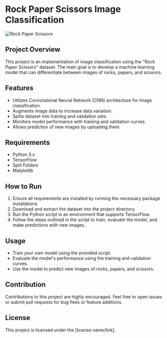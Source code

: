# Rock Paper Scissors Image Classification

![Rock Paper Scissors](https://imgur.com/t/rock_paper_scissors/Zwmujjx)

## Project Overview

This project is an implementation of image classification using the "Rock Paper Scissors" dataset. The main goal is to develop a machine learning model that can differentiate between images of rocks, papers, and scissors.

## Features

- Utilizes Convolutional Neural Network (CNN) architecture for image classification.
- Augments image data to increase data variation.
- Splits dataset into training and validation sets.
- Monitors model performance with training and validation curves.
- Allows prediction of new images by uploading them.

## Requirements

- Python 3.x
- TensorFlow
- Split Folders
- Matplotlib

## How to Run

1. Ensure all requirements are installed by running the necessary package installations.
2. Download and extract the dataset into the project directory.
3. Run the Python script in an environment that supports TensorFlow.
4. Follow the steps outlined in the script to train, evaluate the model, and make predictions with new images.

## Usage

- Train your own model using the provided script.
- Evaluate the model's performance using the training and validation curves.
- Use the model to predict new images of rocks, papers, and scissors.

## Contribution

Contributions to this project are highly encouraged. Feel free to open issues or submit pull requests for bug fixes or feature additions.

## License

This project is licensed under the [license name/link]. 
